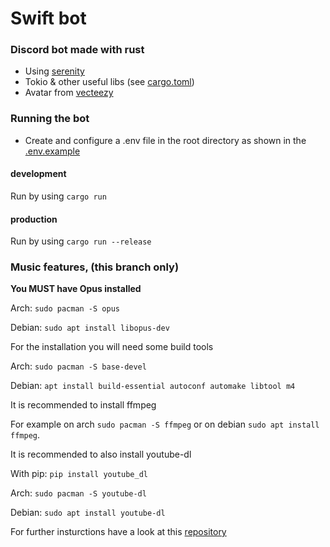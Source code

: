 # Swift bot

### Discord bot made with rust


- Using [serenity](https://github.com/serenity-rs/serenity)
- Tokio & other useful libs (see [cargo.toml](https://github.com/Okkonen-GitHub/Sbot/blob/main/Cargo.toml))
- Avatar from [vecteezy](https://www.vecteezy.com/free-vector/web)

### Running the bot

- Create and configure a .env file in the root directory as shown in the [.env.example](https://github.com/Okkonen-GitHub/Sbot/blob/main/.env.example)

#### development

Run by using `cargo run`

#### production

Run by using `cargo run --release`


### Music features, (this branch only)

**You MUST have Opus installed**

Arch: `sudo pacman -S opus`

Debian: `sudo apt install libopus-dev`

For the installation you will need some build tools

Arch: `sudo pacman -S base-devel`

Debian: `apt install build-essential autoconf automake libtool m4` 

It is recommended to install ffmpeg

For example on arch `sudo pacman -S ffmpeg` or on debian `sudo apt install ffmpeg`.

It is recommended to also install youtube-dl

With pip: `pip install youtube_dl`

Arch: `sudo pacman -S youtube-dl`

Debian: `sudo apt install youtube-dl`

For further insturctions have a look at this [repository](https://github.com/serenity-rs/songbird)